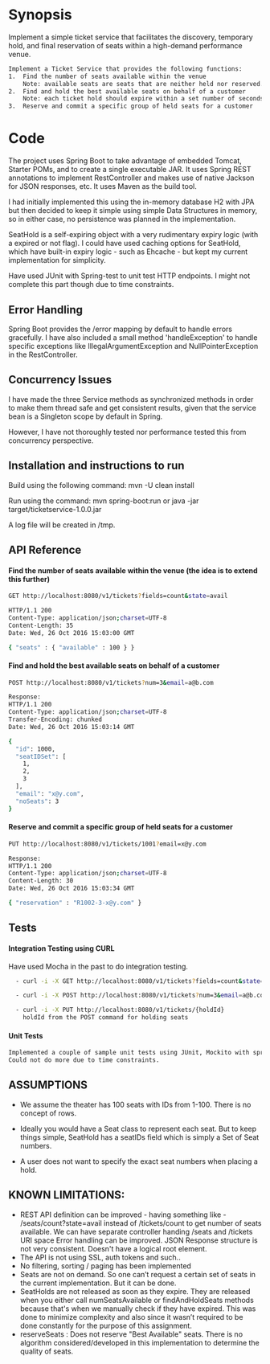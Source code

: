 # Synopsis

Implement a simple ticket service that facilitates the discovery, temporary hold, and final reservation of seats within a high-demand performance venue.

```sh
Implement a Ticket Service that provides the following functions:
1.  Find the number of seats available within the venue
    Note: available seats are seats that are neither held nor reserved.
2.  Find and hold the best available seats on behalf of a customer
    Note: each ticket hold should expire within a set number of seconds.
3.  Reserve and commit a specific group of held seats for a customer
```

# Code

The project uses Spring Boot to take advantage of embedded Tomcat, Starter POMs, and to create a single executable JAR. It uses Spring REST annotations to implement RestController and makes use of native Jackson for JSON responses, etc. It uses Maven as the build tool.

I had initially implemented this using the in-memory database H2 with JPA but then decided to keep it simple using simple Data Structures in memory, so in either case, no persistence was planned in the implementation.

SeatHold is a self-expiring object with a very rudimentary expiry logic (with a expired or not flag). I could have used caching options for SeatHold, which have built-in expiry logic - such as Ehcache - but kept my current implementation for simplicity.

Have used JUnit with Spring-test to unit test HTTP endpoints. I might not complete this part though due to time constraints.

## Error Handling
Spring Boot provides the /error mapping by default to handle errors gracefully. I have also included a small method 'handleException' to handle specific exceptions like IllegalArgumentException and NullPointerException in the RestController.

## Concurrency Issues
I have made the three Service methods as synchronized methods in order to make them thread safe and get consistent results, given that the service bean is a Singleton scope by default in Spring.

However, I have not thoroughly tested nor performance tested this from concurrency perspective.

## Installation and instructions to run

Build using the following command:
mvn -U clean install

Run using the command:
mvn spring-boot:run
or 
java -jar target/ticketservice-1.0.0.jar

A log file will be created in /tmp.

## API Reference

#### Find the number of seats available within the venue (the idea is to extend this further)
```sh
GET http://localhost:8080/v1/tickets?fields=count&state=avail

HTTP/1.1 200 
Content-Type: application/json;charset=UTF-8
Content-Length: 35
Date: Wed, 26 Oct 2016 15:03:00 GMT

{ "seats" : { "available" : 100 } }
```

#### Find and hold the best available seats on behalf of a customer
```sh
POST http://localhost:8080/v1/tickets?num=3&email=a@b.com

Response:
HTTP/1.1 200 
Content-Type: application/json;charset=UTF-8
Transfer-Encoding: chunked
Date: Wed, 26 Oct 2016 15:03:14 GMT

{
  "id": 1000,
  "seatIDSet": [
    1,
    2,
    3
  ],
  "email": "x@y.com",
  "noSeats": 3
}
```

#### Reserve and commit a specific group of held seats for a customer
```sh
PUT http://localhost:8080/v1/tickets/1001?email=x@y.com

Response:
HTTP/1.1 200 
Content-Type: application/json;charset=UTF-8
Content-Length: 30
Date: Wed, 26 Oct 2016 15:03:34 GMT

{ "reservation" : "R1002-3-x@y.com" }
```

## Tests

#### Integration Testing using CURL
Have used Mocha in the past to do integration testing.
```sh
  - curl -i -X GET http://localhost:8080/v1/tickets?fields=count&state=avail

  - curl -i -X POST http://localhost:8080/v1/tickets?num=3&email=a@b.com

  - curl -i -X PUT http://localhost:8080/v1/tickets/{holdId}
	holdId from the POST command for holding seats
```

#### Unit Tests
```sh
Implemented a couple of sample unit tests using JUnit, Mockito with spring-test.
Could not do more due to time constraints.
```

## ASSUMPTIONS
* We assume the theater has 100 seats with IDs from 1-100. There is no concept of rows.

* Ideally you would have a Seat class to represent each seat. But to keep things simple, SeatHold has a seatIDs field which is simply a Set of Seat numbers.

* A user does not want to specify the exact seat numbers when placing a hold.

## KNOWN LIMITATIONS:
* REST API definition can be improved - having something like -
	/seats/count?state=avail instead of /tickets/count to get number of seats available. 
	We can have separate controller handing /seats and /tickets URI space
	Error handling can be improved.
	JSON Response structure is not very consistent. Doesn't have a logical root element.
* The API is not using SSL, auth tokens and such..
* No filtering, sorting / paging has been implemented
* Seats are not on demand. So one can’t request a certain set of seats in the current implementation. But it can be done.
* SeatHolds are not released as soon as they expire. They are released when you either call numSeatsAvailable or findAndHoldSeats methods because that's when we manually check if they have expired. This was done to minimize complexity and also since it wasn’t required to be done constantly for the purpose of this assignment.
* reserveSeats : Does not reserve "Best Available" seats. There is no algorithm considered/developed in this implementation to determine the quality of seats.

